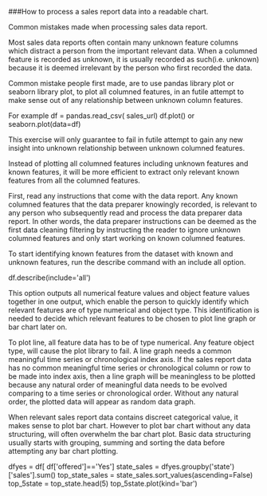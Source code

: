 ###How to process a sales report data into a readable chart.

Common mistakes made when processing sales data report.

Most sales data reports often contain many unknown feature columns which distract a person from the important relevant data. When a columned feature is recorded as unknown, it is usually recorded as such(i.e. unknown) because it is deemed irrelevant by the person who first recorded the data.

Common mistake people first made, are to use pandas library plot or seaborn library plot, to plot all columned features, in an futile attempt to make sense out of any relationship between unknown column features. 

For example
df = pandas.read_csv( sales_url)
df.plot()
or
seaborn.plot(data=df)

This exercise will only guarantee to fail in futile attempt to gain any new insight into unknown relationship between unknown columned features.

Instead of plotting all columned features including unknown features and known features, it will be more efficient to extract only relevant known features from all the columned features.

First, read any instructions that come with the data report. Any known columned features that the data preparer knowingly recorded, is relevant to any person who subsequently read and process the data preparer data report. In other words, the data preparer instructions can be deemed as the first data cleaning filtering by instructing the reader to ignore unknown columned features and only start working on known columned features.

To start identifying known features from the dataset with known and unknown features, run the describe command with an include all option. 

df.describe(include='all')

This option outputs all numerical feature values and object feature values together in one output, which enable the person to quickly identify which relevant features are of type numerical and object type. This identification is needed to decide which relevant features to be chosen to plot line graph or bar chart later on.

To plot line, all feature data has to be of type numerical. Any feature object type, will cause the plot library to fail. A line graph needs a common meaningful time series or chronological index axis. If the sales report data has no common meaningful time series or chronological column or row to be made into index axis, then a line graph will be meaningless to be plotted because any natural order of meaningful data needs to be evolved comparing to a time series or chronological order. Without any natural order, the plotted data will appear as random data graph.

When relevant sales report data contains discreet categorical value, it makes sense to plot bar chart. However to plot bar chart without any data structuring, will often overwhelm the bar chart plot. Basic data structuring usually starts with grouping, summing and sorting the data before attempting any bar chart plotting.

dfyes = df[ df['offered']=='Yes']
state_sales = dfyes.groupby('state')['sales'].sum()
top_state_sales = state_sales.sort_values(ascending=False)
top_5state = top_state.head(5)
top_5state.plot(kind='bar')


